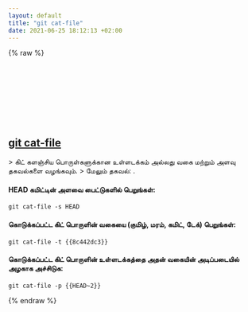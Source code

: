 ```yaml
---
layout: default
title: "git cat-file"
date: 2021-06-25 18:12:13 +02:00
---
```

{% raw %}
<h2 id="git-cat-file">
  <a href="/ta/common/git-cat-file.html">git cat-file</a> <a href="#git-cat-file"><svg class="icon">
    <use href="/assets/images/unicode_sprite.svg#link" />
  </svg></a>
</h2>
> கிட் களஞ்சிய பொருள்களுக்கான உள்ளடக்கம் அல்லது வகை மற்றும் அளவு தகவல்களை வழங்கவும்.
> மேலும் தகவல்: <https://git-scm.com/docs/git-cat-file>.

#### HEAD கமிட்டின் அளவை பைட்டுகளில் பெறுங்கள்:
```shell
git cat-file -s HEAD
```
#### கொடுக்கப்பட்ட கிட் பொருளின் வகையை (குமிழ், மரம், கமிட், டேக்) பெறுங்கள்:
```shell
git cat-file -t {{8c442dc3}}
```
#### கொடுக்கப்பட்ட கிட் பொருளின் உள்ளடக்கத்தை அதன் வகையின் அடிப்படையில் அழகாக அச்சிடுக:
```shell
git cat-file -p {{HEAD~2}}
```
{% endraw %}
